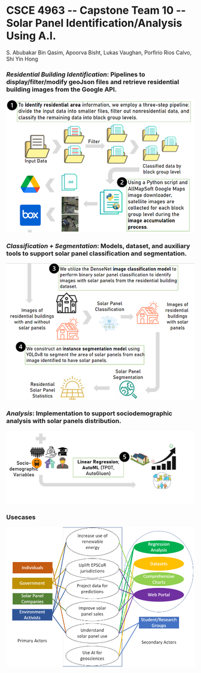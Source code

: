 # CSCE 4963 -- Capstone Team 10 -- Solar Panel Identification/Analysis Using A.I.
S. Abubakar Bin Qasim, Apoorva Bisht, Lukas Vaughan, Porfirio Rios Calvo, Shi Yin Hong

### *Residential Building Identification*: Pipelines to display/filter/modify geoJson files and retrieve residential building images from the Google API. 
![Cover](meta/1.PNG)

### *Classification + Segmentation*: Models, dataset, and auxiliary tools to support solar panel classification and segmentation.
![Cover](meta/2.PNG)

### *Analysis*: Implementation to support sociodemographic analysis with solar panels distribution.
![Cover](meta/3.PNG)

### Usecases
![Cover](meta/useCaseDig3.PNG)
